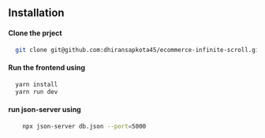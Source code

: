 
## Installation

#### Clone the prject

```bash
  git clone git@github.com:dhiransapkota45/ecommerce-infinite-scroll.git
```


#### Run the frontend  using

```bash
  yarn install
  yarn run dev
```

#### run json-server using
```bash
    npx json-server db.json --port=5000
```
